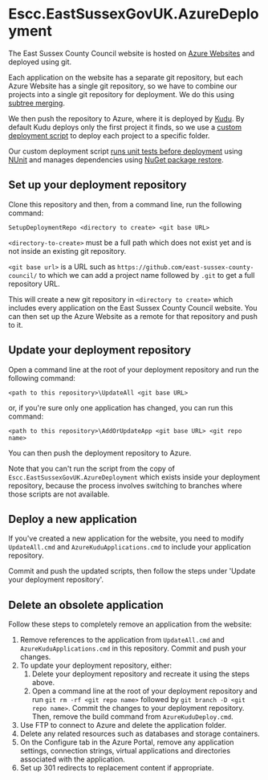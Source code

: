 Escc.EastSussexGovUK.AzureDeployment
====================================

The East Sussex County Council website is hosted on [Azure Websites](www.windowsazure.com) and deployed using git.

Each application on the website has a separate git repository, but each Azure Website has a single git repository, so we have to combine our projects into a single git repository for deployment. We do this using [subtree merging](http://typecastexception.com/post/2013/03/16/Managing-Nested-Libraries-Using-the-GIT-Subtree-Merge-Workflow.aspx).

We then push the repository to Azure, where it is deployed by [Kudu](https://github.com/projectkudu/kudu). By default Kudu deploys only the first project it finds, so we use a [custom deployment script](http://blog.amitapple.com/post/38419111245/azurewebsitecustomdeploymentpart3) to deploy each project to a specific folder.

Our custom deployment script [runs unit tests before deployment](http://channel9.msdn.com/Shows/Windows-Azure-Friday/Custom-Web-Site-Deployment-Scripts-with-Kudu-with-David-Ebbo) using [NUnit](http://www.nunit.org/) and manages dependencies using [NuGet package restore](http://docs.nuget.org/docs/reference/package-restore).

Set up your deployment repository
---------------------------------

Clone this repository and then, from a command line, run the following command:

`SetupDeploymentRepo <directory to create> <git base URL>`

`<directory-to-create>` must be a full path which does not exist yet and is not inside an existing git repository.

`<git base url>` is a URL such as `https://github.com/east-sussex-county-council/` to which we can add a project name followed by `.git` to get a full repository URL.

This will create a new git repository in `<directory to create>` which includes every application on the East Sussex County Council website. You can then set up the Azure Website as a remote for that repository and push to it.

Update your deployment repository
---------------------------------

Open a command line at the root of your deployment repository and run the following command:

`<path to this repository>\UpdateAll <git base URL>`

or, if you're sure only one application has changed, you can run this command:

`<path to this repository>\AddOrUpdateApp <git base URL> <git repo name>`

You can then push the deployment repository to Azure.

Note that you can't run the script from the copy of `Escc.EastSussexGovUK.AzureDeployment` which exists inside your deployment repository, because the process involves switching to branches where those scripts are not available.

Deploy a new application
------------------------

If you've created a new application for the website, you need to modify `UpdateAll.cmd` and `AzureKuduApplications.cmd` to include your application repository.

Commit and push the updated scripts, then follow the steps under 'Update your deployment repository'.

Delete an obsolete application
------------------------------

Follow these steps to completely remove an application from the website:

1.	Remove references to the application from `UpdateAll.cmd` and `AzureKuduApplications.cmd` in this repository. Commit and push your changes.
2.	To update your deployment repository, either:
	1. Delete your deployment repository and recreate it using the steps above.
	2. Open a command line at the root of your deployment repository and run `git rm -rf <git repo name>` followed by `git branch -D <git repo name>`. Commit the changes to your deployment repository. Then, remove the build command from `AzureKuduDeploy.cmd`.
3.	Use FTP to connect to Azure and delete the application folder.
4.	Delete any related resources such as databases and storage containers.
5.	On the Configure tab in the Azure Portal, remove any application settings, connection strings, virtual applications and directories associated with the application.
6.	Set up 301 redirects to replacement content if appropriate.